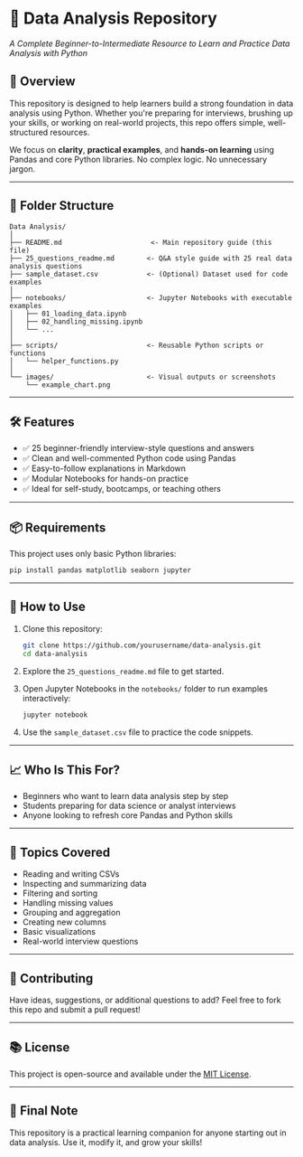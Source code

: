 # 🧠 Data Analysis Repository  
_A Complete Beginner-to-Intermediate Resource to Learn and Practice Data Analysis with Python_

## 📘 Overview

This repository is designed to help learners build a strong foundation in data analysis using Python. Whether you're preparing for interviews, brushing up your skills, or working on real-world projects, this repo offers simple, well-structured resources.

We focus on **clarity**, **practical examples**, and **hands-on learning** using Pandas and core Python libraries. No complex logic. No unnecessary jargon.

---

## 📁 Folder Structure

```
Data Analysis/
│
├── README.md                      <- Main repository guide (this file)
├── 25_questions_readme.md        <- Q&A style guide with 25 real data analysis questions
├── sample_dataset.csv            <- (Optional) Dataset used for code examples
│
├── notebooks/                    <- Jupyter Notebooks with executable examples
│   ├── 01_loading_data.ipynb
│   ├── 02_handling_missing.ipynb
│   └── ...
│
├── scripts/                      <- Reusable Python scripts or functions
│   └── helper_functions.py
│
└── images/                       <- Visual outputs or screenshots
    └── example_chart.png
```

---

## 🛠 Features

- ✅ 25 beginner-friendly interview-style questions and answers  
- ✅ Clean and well-commented Python code using Pandas  
- ✅ Easy-to-follow explanations in Markdown  
- ✅ Modular Notebooks for hands-on practice  
- ✅ Ideal for self-study, bootcamps, or teaching others

---

## 📦 Requirements

This project uses only basic Python libraries:

```bash
pip install pandas matplotlib seaborn jupyter
```

---

## 🧪 How to Use

1. Clone this repository:
   ```bash
   git clone https://github.com/yourusername/data-analysis.git
   cd data-analysis
   ```

2. Explore the `25_questions_readme.md` file to get started.

3. Open Jupyter Notebooks in the `notebooks/` folder to run examples interactively:
   ```bash
   jupyter notebook
   ```

4. Use the `sample_dataset.csv` file to practice the code snippets.

---

## 📈 Who Is This For?

- Beginners who want to learn data analysis step by step  
- Students preparing for data science or analyst interviews  
- Anyone looking to refresh core Pandas and Python skills  

---

## 🧭 Topics Covered

- Reading and writing CSVs  
- Inspecting and summarizing data  
- Filtering and sorting  
- Handling missing values  
- Grouping and aggregation  
- Creating new columns  
- Basic visualizations  
- Real-world interview questions

---

## 🙌 Contributing

Have ideas, suggestions, or additional questions to add? Feel free to fork this repo and submit a pull request!

---

## 📚 License

This project is open-source and available under the [MIT License](LICENSE).

---

## 👋 Final Note

This repository is a practical learning companion for anyone starting out in data analysis. Use it, modify it, and grow your skills!
